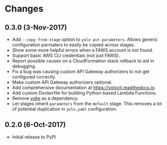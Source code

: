 # Changes

## 0.3.0 (3-Nov-2017)

- Add `--copy-from-stage` option to `yolo put-parameters`. Allows generic
  configuration parmaters to easily be copied across stages.
- Show some more helpful errors when a FAWS account is not found.
- Support basic AWS CLI credentials (not just FAWS).
- Report possible causes on a CloudFormation stack rollback to aid in
  debugging.
- Fix a bug was causing custom API Gateway authorizers to not get configured
  correctly.
- Make custom API Gateway authorizers optional.
- Add comprehensive documentation at https://yolocli.readthedocs.io.
- Add custom Dockerfile for building Python-based Lambda Functions.
- Remove [yoke](https://pypi.python.org/pypi/yoke) as a dependency.
- Let stages inherit `parameters` from the `default` stage. This removes a lot
  of potential duplication in `yolo.yaml` configuration.

## 0.2.0 (6-Oct-2017)

- Initial release to PyPI
